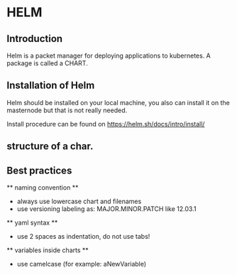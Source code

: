 # HELM

## Introduction
Helm is a packet manager for deploying applications to kubernetes. A package is called a CHART.

## Installation of Helm
Helm should be installed on your local machine, you also can install it on the masternode but that is not really needed.

Install procedure can be found on https://helm.sh/docs/intro/install/

## structure of a char.

## Best practices
** naming convention **
- always use lowercase chart and filenames
- use versioning labeling as: MAJOR.MINOR.PATCH like 12.03.1

** yaml syntax **
- use 2 spaces as indentation, do not use tabs!

** variables inside charts **
- use camelcase (for example: aNewVariable)
